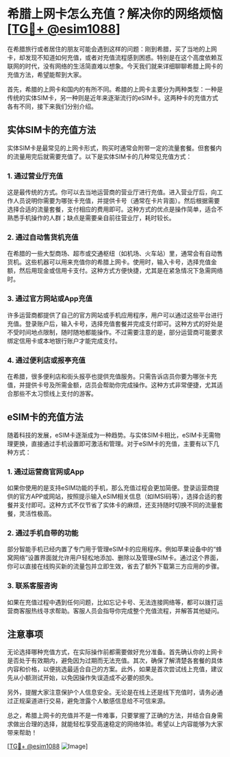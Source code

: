 # 希腊上网卡怎么充值？解决你的网络烦恼[[TG💪+ @esim1088](https://t.me/s/esim1088)]

在希腊旅行或者居住的朋友可能会遇到这样的问题：刚到希腊，买了当地的上网卡，却发现不知道如何充值，或者对充值流程感到困惑。特别是在这个高度依赖互联网的时代，没有网络的生活简直难以想象。今天我们就来详细聊聊希腊上网卡的充值方法，希望能帮到大家。

首先，希腊的上网卡和国内的有所不同。希腊的上网卡主要分为两种类型：一种是传统的实体SIM卡，另一种则是近年来逐渐流行的eSIM卡。这两种卡的充值方式各有不同，接下来我们分别介绍。

## 实体SIM卡的充值方法

实体SIM卡是最常见的上网卡形式，购买时通常会附带一定的流量套餐。但套餐内的流量用完后就需要充值了。以下是实体SIM卡的几种常见充值方式：

### 1. **通过营业厅充值**
这是最传统的方式。你可以去当地运营商的营业厅进行充值。进入营业厅后，向工作人员说明你需要为哪张卡充值，并提供卡号（通常在卡片背面）。然后根据需要选择合适的流量套餐，支付相应的费用即可。这种方式的优点是操作简单，适合不熟悉手机操作的人群；缺点是需要亲自前往营业厅，耗时较长。

### 2. **通过自动售货机充值**
在希腊的一些大型商场、超市或交通枢纽（如机场、火车站）里，通常会有自动售货机。这些机器可以用来充值你的希腊上网卡。使用时，输入卡号，选择充值金额，然后用现金或信用卡支付。这种方式方便快捷，尤其是在紧急情况下急需网络时。

### 3. **通过官方网站或App充值**
许多运营商都提供了自己的官方网站或手机应用程序，用户可以通过这些平台进行充值。登录账户后，输入卡号，选择充值套餐并完成支付即可。这种方式的好处是不受时间地点限制，随时随地都能操作。不过需要注意的是，部分运营商可能要求绑定信用卡或本地银行账户才能完成支付。

### 4. **通过便利店或报亭充值**
在希腊，很多便利店和街头报亭也提供充值服务。只需告诉店员你要为哪张卡充值，并提供卡号及所需金额，店员会帮助你完成操作。这种方式非常便捷，尤其适合那些不太习惯线上支付的游客。

## eSIM卡的充值方法

随着科技的发展，eSIM卡逐渐成为一种趋势。与实体SIM卡相比，eSIM卡无需物理更换，直接通过手机设置即可激活和管理。对于eSIM卡的充值，主要有以下几种方式：

### 1. **通过运营商官网或App**
如果你使用的是支持eSIM功能的手机，那么充值过程会更加简便。登录运营商提供的官方APP或网站，按照提示输入eSIM相关信息（如IMSI码等），选择合适的套餐并支付即可。这种方式不仅节省了实体卡的麻烦，还支持随时切换不同的流量套餐，灵活性极高。

### 2. **通过手机自带的功能**
部分智能手机已经内置了专门用于管理eSIM卡的应用程序。例如苹果设备中的“蜂窝网络”设置界面就允许用户轻松地添加、删除以及管理eSIM卡。通过这个界面，你可以直接在线购买新的流量包并立即生效，省去了额外下载第三方应用的步骤。

### 3. **联系客服咨询**
如果在充值过程中遇到任何问题，比如忘记卡号、无法连接网络等，都可以拨打运营商客服热线寻求帮助。客服人员会指导你完成整个充值流程，并解答其他疑问。

## 注意事项

无论选择哪种充值方式，在实际操作前都需要做好充分准备。首先确认你的上网卡是否处于有效期内，避免因为过期而无法充值。其次，确保了解清楚各套餐的具体内容和价格，以便挑选最适合自己的方案。此外，如果是首次尝试线上充值，建议先从小额测试开始，以免因操作失误造成不必要的损失。

另外，提醒大家注意保护个人信息安全。无论是在线上还是线下充值时，请务必通过正规渠道进行交易，避免泄露个人敏感信息给不可信来源。

总之，希腊上网卡的充值并不是一件难事，只要掌握了正确的方法，并结合自身需求做出合理的选择，就能轻松享受高速稳定的网络体验。希望以上内容能够为大家带来帮助！

[[TG💪+ @esim1088](https://t.me/s/esim1088) ![Image](https://i.postimg.cc/4NQfJmqS/Snipaste-2025-05-13-00-14-12.png)]